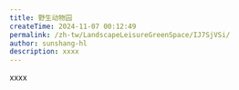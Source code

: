 ```yaml
---
title: 野生动物园
createTime: 2024-11-07 00:12:49
permalink: /zh-tw/LandscapeLeisureGreenSpace/IJ7SjVSi/
author: sunshang-hl
description: xxxx
---
```


xxxx